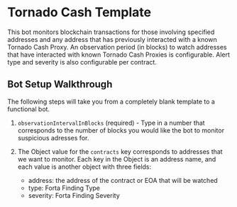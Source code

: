 # Tornado Cash Template

This bot monitors blockchain transactions for those involving specified addresses and any address
that has previously interacted with a known Tornado Cash Proxy. An observation period (in blocks) to
watch addresses that have interacted with known Tornado Cash Proxies is configurable. Alert type and
severity is also configurable per contract.

## Bot Setup Walkthrough

The following steps will take you from a completely blank template to a functional bot.

1. `observationIntervalInBlocks` (required) - Type in a number that corresponds to the number of blocks
you would like the bot to monitor suspicious adresses for.

2. The Object value for the `contracts` key corresponds to addresses that we want to monitor. Each
key in the Object is an address name, and each value is another object with three fields:
    * address: the address of the contract or EOA that will be watched
    * type: Forta Finding Type
    * severity: Forta Finding Severity
